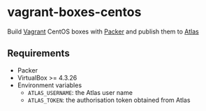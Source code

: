 # vagrant-boxes-centos
Build [Vagrant](http://www.vagrantup.com) CentOS boxes with [Packer](http://packer.io)
and publish them to [Atlas](https://atlas.hashicorp.com)

## Requirements ##
* Packer
* VirtualBox >= 4.3.26
* Environment variables
  * `ATLAS_USERNAME`: the Atlas user name
  * `ATLAS_TOKEN`: the authorisation token obtained from Atlas
